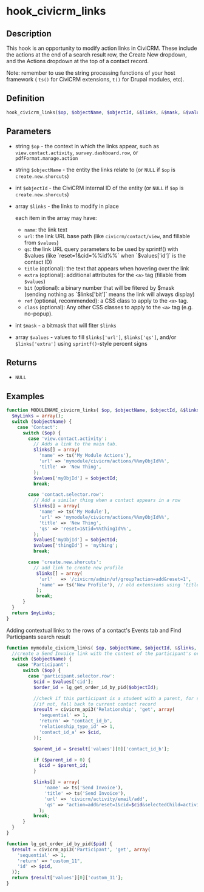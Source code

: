 # hook_civicrm_links

## Description

This hook is an opportunity to modify action links in CiviCRM.  These
include the actions at the end of a search result row, the Create New
dropdown, and the Actions dropdown at the top of a contact record.

Note: remember to use the string processing functions of your host
framework ( `ts()` for CiviCRM extensions, `t()` for Drupal modules, etc).

## Definition

```php
hook_civicrm_links($op, $objectName, $objectId, &$links, &$mask, &$values)
```

##  Parameters

-   string `$op` - the context in which the links appear, such as
    `view.contact.activity`, `survey.dashboard.row`, or
    `pdfFormat.manage.action`

-   string `$objectName` - the entity the links relate to (or `NULL` if `$op` is
    `create.new.shorcuts`)

-   int `$objectId` - the CiviCRM internal ID of the entity (or `NULL` if `$op`
    is `create.new.shorcuts`)

-   array `$links` - the links to modify in place

    each item in the array may have:
    -   `name`: the link text
    -   `url`: the link URL base path (like `civicrm/contact/view`, and
        fillable from `$values`)
    -   `qs`: the link URL query parameters to be used by sprintf() with
        $values (like `reset=1&cid=%%id%%` when `$values['id']` is the
        contact ID)
    -   `title` (optional): the text that appears when hovering over the
        link
    -   `extra` (optional): additional attributes for the `<a>` tag
        (fillable from `$values`)
    -   `bit` (optional): a binary number that will be fitered by $mask
        (sending nothing as `$links['bit']` means the link will always
        display)
    -   `ref` (optional, recommended): a CSS class to apply to the `<a>`
        tag.
    -   `class` (optional): Any other CSS classes to apply to the `<a>`
        tag (e.g. no-popup).

-   int `$mask` - a bitmask that will fiter `$links`

-   array `$values` - values to fill `$links['url']`, `$links['qs']`, and/or
    `$links['extra']` using `sprintf()`-style percent signs

## Returns

-   `NULL`

## Examples

```php
function MODULENAME_civicrm_links( $op, $objectName, $objectId, &$links, &$mask, &$values ) {
  $myLinks = array();
  switch ($objectName) {
    case 'Contact':
      switch ($op) {
        case 'view.contact.activity':
          // Adds a link to the main tab.
          $links[] = array(
            'name' => ts('My Module Actions'),
            'url' => 'mymodule/civicrm/actions/%%myObjId%%',
            'title' => 'New Thing',
          );
          $values['myObjId'] = $objectId;
          break;

        case 'contact.selector.row':
          // Add a similar thing when a contact appears in a row
          $links[] = array(
            'name' => ts('My Module'),
            'url' => 'mymodule/civicrm/actions/%%myObjId%%',
            'title' => 'New Thing',
            'qs' => 'reset=1&tid=%%thingId%%',
          );
          $values['myObjId'] = $objectId;
          $values['thingId'] = 'mything';
          break;

        case 'create.new.shorcuts':
          // add link to create new profile
           $links[] = array(
            'url'   => '/civicrm/admin/uf/group?action=add&reset=1',
            'name' => ts('New Profile'), // old extensions using 'title' will still work
           );
           break;
      }
  }
  return $myLinks;
}
```

Adding contextual links to the rows of a contact's Events tab and Find
Participants search result

```php
function mymodule_civicrm_links( $op, $objectName, $objectId, &$links, &$mask, &$values ) {
  //create a Send Invoice link with the context of the participant's order ID (a custom participant field)
  switch ($objectName) {
    case 'Participant':
      switch ($op) {
        case 'participant.selector.row':
          $cid = $values['cid'];
          $order_id = lg_get_order_id_by_pid($objectId);

          //check if this participant is a student with a parent, for saving the email.
          //if not, fall back to current contact record
          $result = civicrm_api3('Relationship', 'get', array(
            'sequential' => 1,
            'return' => "contact_id_b",
            'relationship_type_id' => 1,
            'contact_id_a' => $cid,
          ));

          $parent_id = $result['values'][0]['contact_id_b'];

          if ($parent_id > 0) {
            $cid = $parent_id;
          }

          $links[] = array(
              'name' => ts('Send Invoice'),
              'title' => ts('Send Invoice'),
              'url' => 'civicrm/activity/email/add',
              'qs' => "action=add&reset=1&cid=$cid&selectedChild=activity&atype=3&order_id=$order_id"
            );
          break;
      }
  }
}

function lg_get_order_id_by_pid($pid) {
  $result = civicrm_api3('Participant', 'get', array(
    'sequential' => 1,
    'return' => "custom_11",
    'id' => $pid,
  ));
  return $result['values'][0]['custom_11'];
}
```
